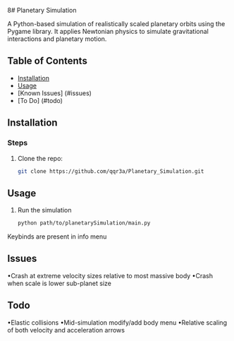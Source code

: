 8# Planetary Simulation

A Python-based simulation of realistically scaled planetary orbits using the Pygame library. It applies Newtonian physics to simulate gravitational interactions and planetary motion.

## Table of Contents
- [Installation](#installation)
- [Usage](#usage)
- [Known Issues] (#issues)
- [To Do] (#todo)

## Installation

### Steps
1. Clone the repo:
   ```bash
   git clone https://github.com/qqr3a/Planetary_Simulation.git

## Usage

1. Run the simulation
   ```bash
   python path/to/planetarySimulation/main.py

Keybinds are present in info menu

## Issues 

•Crash at extreme velocity sizes relative to most massive body
•Crash when scale is lower sub-planet size

## Todo

•Elastic collisions
•Mid-simulation modify/add body menu
•Relative scaling of both velocity and acceleration arrows


